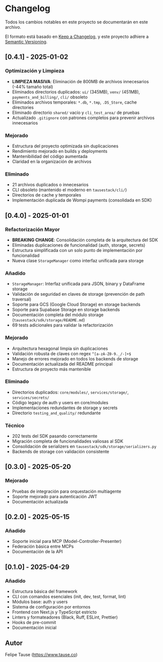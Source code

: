 # Changelog

Todos los cambios notables en este proyecto se documentarán en este archivo.

El formato está basado en [Keep a Changelog](https://keepachangelog.com/es/1.0.0/),
y este proyecto adhiere a [Semantic Versioning](https://semver.org/spec/v2.0.0.html).

## [0.4.1] - 2025-01-02

### Optimización y Limpieza
- **LIMPIEZA MASIVA**: Eliminación de 800MB de archivos innecesarios (-44% tamaño total)
- Eliminados directorios duplicados: `ui/` (345MB), `venv/` (451MB), `payments_and_billing/`, `cli/` obsoleto
- Eliminados archivos temporales: `*.db`, `*.tmp`, `.DS_Store`, cache directories
- Eliminado directorio `shared/` vacío y `cli_test_area/` de pruebas
- Actualizado `.gitignore` con patrones completos para prevenir archivos innecesarios

### Mejorado
- Estructura del proyecto optimizada sin duplicaciones
- Rendimiento mejorado en builds y deployments
- Mantenibilidad del código aumentada
- Claridad en la organización de archivos

### Eliminado
- 21 archivos duplicados o innecesarios
- CLI obsoleto (mantenido el moderno en `tausestack/cli/`)
- Directorios de cache y temporales
- Implementación duplicada de Wompi payments (consolidada en SDK)

## [0.4.0] - 2025-01-01

### Refactorización Mayor
- **BREAKING CHANGE**: Consolidación completa de la arquitectura del SDK
- Eliminadas duplicaciones de funcionalidad (auth, storage, secrets)
- Estructura simplificada con un solo punto de implementación por funcionalidad
- Nueva clase `StorageManager` como interfaz unificada para storage

### Añadido
- `StorageManager`: Interfaz unificada para JSON, binary y DataFrame storage
- Validación de seguridad en claves de storage (prevención de path traversal)
- Soporte para GCS (Google Cloud Storage) en storage backends
- Soporte para Supabase Storage en storage backends
- Documentación completa del módulo storage (`tausestack/sdk/storage/README.md`)
- 69 tests adicionales para validar la refactorización

### Mejorado
- Arquitectura hexagonal limpia sin duplicaciones
- Validación robusta de claves con regex `^[a-zA-Z0-9._/-]+$`
- Manejo de errores mejorado en todos los backends de storage
- Documentación actualizada del README principal
- Estructura de proyecto más mantenible

### Eliminado
- Directorios duplicados: `core/modules/`, `services/storage/`, `services/secrets/`
- Código legacy de auth y users en core/modules
- Implementaciones redundantes de storage y secrets
- Directorio `testing_and_quality/` redundante

### Técnico
- 202 tests del SDK pasando correctamente
- Migración completa de funcionalidades valiosas al SDK
- Consolidación de serializers en `tausestack/sdk/storage/serializers.py`
- Backends de storage con validación consistente

## [0.3.0] - 2025-05-20

### Mejorado
- Pruebas de integración para orquestación multiagente
- Soporte mejorado para autenticación JWT
- Documentación actualizada

## [0.2.0] - 2025-05-15

### Añadido
- Soporte inicial para MCP (Model-Controller-Presenter)
- Federación básica entre MCPs
- Documentación de la API

## [0.1.0] - 2025-04-29

### Añadido
- Estructura básica del framework
- CLI con comandos esenciales (init, dev, test, format, lint)
- Módulos base: auth y users
- Sistema de configuración por entornos
- Frontend con Next.js y TypeScript estricto
- Linters y formateadores (Black, Ruff, ESLint, Prettier)
- Hooks de pre-commit
- Documentación inicial

## Autor
Felipe Tause (https://www.tause.co)
